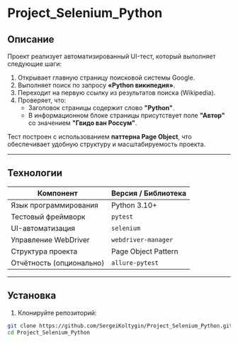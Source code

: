 # Project_Selenium_Python

## Описание

Проект реализует автоматизированный UI-тест, который выполняет следующие шаги:

1. Открывает главную страницу поисковой системы Google.
2. Выполняет поиск по запросу **«Python википедия»**.
3. Переходит на первую ссылку из результатов поиска (Wikipedia).
4. Проверяет, что:
   - Заголовок страницы содержит слово **"Python"**.
   - В информационном блоке страницы присутствует поле **"Автор"** со значением **"Гвидо ван Россум"**.

Тест построен с использованием **паттерна Page Object**, что обеспечивает удобную структуру и масштабируемость проекта.

---

## Технологии

| Компонент              | Версия / Библиотека           |
|------------------------|-------------------------------|
| Язык программирования  | Python 3.10+                  |
| Тестовый фреймворк     | `pytest`                      |
| UI-автоматизация       | `selenium`                    |
| Управление WebDriver   | `webdriver-manager`           |
| Структура проекта      | Page Object Pattern           |
| Отчётность (опционально) | `allure-pytest`             |

---

## Установка

1. Клонируйте репозиторий:

```bash
git clone https://github.com/SergeiKoltygin/Project_Selenium_Python.git
cd Project_Selenium_Python
